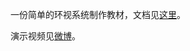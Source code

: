 一份简单的环视系统制作教材，文档见[这里](http://pywonderland.com/surround-view-system-introduction/)。

演示视频见[微博](http://f.video.weibocdn.com/SKmRNJvBlx07ESr03WLC010412010xwD0E010.mp4?label=mp4_hd&template=480x640.24.0&trans_finger=7c347e6ee1691b93dc7e5726f4ef34b3&Expires=1594870015&ssig=qjEzQCoyLi&KID=unistore,video)。